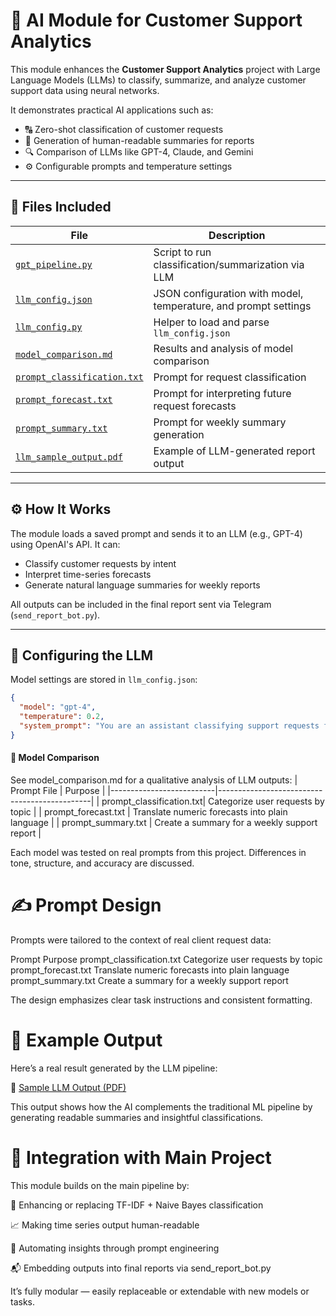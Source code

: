 # 🤖 AI Module for Customer Support Analytics

This module enhances the **Customer Support Analytics** project with Large Language Models (LLMs) to classify, summarize, and analyze customer support data using neural networks.

It demonstrates practical AI applications such as:

- 🔠 Zero-shot classification of customer requests
- 🧾 Generation of human-readable summaries for reports
- 🔍 Comparison of LLMs like GPT-4, Claude, and Gemini
- ⚙️ Configurable prompts and temperature settings

---

## 📁 Files Included

| File | Description |
|------|-------------|
| [`gpt_pipeline.py`](gpt_pipeline.py) | Script to run classification/summarization via LLM |
| [`llm_config.json`](llm_config.json) | JSON configuration with model, temperature, and prompt settings |
| [`llm_config.py`](llm_config.py) | Helper to load and parse `llm_config.json` |
| [`model_comparison.md`](model_comparison.md) | Results and analysis of model comparison |
| [`prompt_classification.txt`](prompt_classification.txt) | Prompt for request classification |
| [`prompt_forecast.txt`](prompt_forecast.txt) | Prompt for interpreting future request forecasts |
| [`prompt_summary.txt`](prompt_summary.txt) | Prompt for weekly summary generation |
| [`llm_sample_output.pdf`](https://github.com/KalinNika/customer-support-analytics/raw/main/ai_module/llm_sample_output.pdf) | Example of LLM-generated report output |

---

## ⚙️ How It Works

The module loads a saved prompt and sends it to an LLM (e.g., GPT-4) using OpenAI's API. It can:

- Classify customer requests by intent
- Interpret time-series forecasts
- Generate natural language summaries for weekly reports

All outputs can be included in the final report sent via Telegram (`send_report_bot.py`).

---

## 🔧 Configuring the LLM

Model settings are stored in `llm_config.json`:

```json
{
  "model": "gpt-4",
  "temperature": 0.2,
  "system_prompt": "You are an assistant classifying support requests for a customer service department..."
}
```


#### 🔬 Model Comparison
See model_comparison.md for a qualitative analysis of LLM outputs:
| Prompt File              | Purpose                                      |
|--------------------------|----------------------------------------------|
| prompt_classification.txt| Categorize user requests by topic            |
| prompt_forecast.txt      | Translate numeric forecasts into plain language |
| prompt_summary.txt       | Create a summary for a weekly support report |


Each model was tested on real prompts from this project. Differences in tone, structure, and accuracy are discussed.

# ✍️ Prompt Design
Prompts were tailored to the context of real client request data:

Prompt	Purpose
prompt_classification.txt	Categorize user requests by topic
prompt_forecast.txt	Translate numeric forecasts into plain language
prompt_summary.txt	Create a summary for a weekly support report

The design emphasizes clear task instructions and consistent formatting.

# 📄 Example Output
Here’s a real result generated by the LLM pipeline:

📎 [Sample LLM Output (PDF)](https://github.com/KalinNika/customer-support-analytics/raw/main/ai_module/llm_sample_output.pdf)

This output shows how the AI complements the traditional ML pipeline by generating readable summaries and insightful classifications.

# 🧩 Integration with Main Project
This module builds on the main pipeline by:

🔁 Enhancing or replacing TF-IDF + Naive Bayes classification

📈 Making time series output human-readable

🤖 Automating insights through prompt engineering

📬 Embedding outputs into final reports via send_report_bot.py

It’s fully modular — easily replaceable or extendable with new models or tasks.
